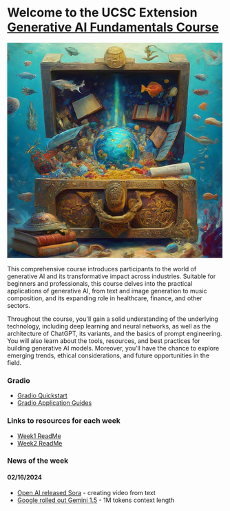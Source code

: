 # Welcome to the UCSC Extension [Generative AI Fundamentals Course](https://www.ucsc-extension.edu/courses/generative-ai-fundamentals/)

<img src="images/image_fx_a_treasure_chest_at_the_bottom_of_the_ocean_t.png" width="500" height="500" />

This comprehensive course introduces participants to the world of generative AI and its transformative impact across industries. Suitable for beginners and professionals, this course delves into the practical applications of generative AI, from text and image generation to music composition, and its expanding role in healthcare, finance, and other sectors.

Throughout the course, you'll gain a solid understanding of the underlying technology, including deep learning and neural networks, as well as the architecture of ChatGPT, its variants, and the basics of prompt engineering. You will also learn about the tools, resources, and best practices for building generative AI models. Moreover, you’ll have the chance to explore emerging trends, ethical considerations, and future opportunities in the field.

### Gradio
* [Gradio Quickstart](https://www.gradio.app/guides/quickstart)
* [Gradio Application Guides](https://www.gradio.app/guides)


### Links to resources for each week
* [Week1 ReadMe](week1/README.md)
* [Week2 ReadMe](week2/README.md)

### News of the week

#### 02/16/2024
* [Open AI released Sora](https://openai.com/sora) - creating video from text
* [Google rolled out Gemini 1.5](https://blog.google/technology/ai/google-gemini-next-generation-model-february-2024/#sundar-note) - 1M tokens context length